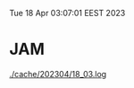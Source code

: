 Tue 18 Apr 03:07:01 EEST 2023
# JAM
<a href='./cache/202304/18_03.log'>./cache/202304/18_03.log</a>
